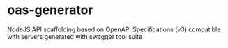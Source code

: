# oas-generator
NodeJS API scaffolding based on OpenAPI Specifications (v3) compatible with servers generated with swagger tool suite
